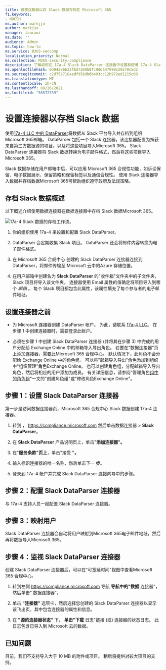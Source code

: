 ```yaml
---
title: 设置连接器以将 Slack 数据存档在 Microsoft 365
f1.keywords:
- NOCSH
ms.author: markjjo
author: markjjo
manager: laurawi
ms.date: ''
audience: Admin
ms.topic: how-to
ms.service: O365-seccomp
localization_priority: Normal
ms.collection: M365-security-compliance
description: 了解如何在 17a-4 Slack DataParser 连接器中设置和使用 17a-4 Slack DataParser 连接器，以在 Microsoft 365 中导入和存档 Slack Microsoft 365。
ms.openlocfilehash: 0d94a86b32fbd7269b8fc9d6a47990c29278c5d2
ms.sourcegitcommit: c2d752718aedf958db6b403cc12b972ed1215c00
ms.translationtype: MT
ms.contentlocale: zh-CN
ms.lasthandoff: 08/26/2021
ms.locfileid: "58572739"
---
```

# <a name="set-up-a-connector-to-archive-slack-data"></a>设置连接器以存档 Slack 数据

使用[17a-4 LLC 中的 DataParser](https://www.17a-4.com/slack-dataparser/)将数据从 Slack 平台导入并存档到组织Microsoft 365邮箱。 DataParser 包括一个 Slack 连接器，该连接器配置为捕获来自第三方数据源的项目，以及将这些项目导入Microsoft 365。 Slack DataParser 连接器将 Slack 数据转换为电子邮件格式，然后将这些项目导入 Microsoft 365。

Slack 数据存储在用户邮箱中后，可以应用 Microsoft 365 合规性功能，如诉讼保留、电子数据展示、保留策略和保留标签以及通信合规性。 使用 Slack 连接器导入数据并存档数据Microsoft 365可帮助组织遵守政府及法规策略。

## <a name="overview-of-archiving-slack-data"></a>存档 Slack 数据概述

以下概述介绍使用数据连接器在数据连接器中存档 Slack 数据Microsoft 365。

![17a-4 Slack 数据的存档工作流。](../media/SlackDataParserConnectorWorkflow.png)

1. 你的组织使用 17a-4 来设置和配置 Slack DataParser。

2. DataParser 会定期收集 Slack 项目。 DataParser 还会将邮件内容转换为电子邮件格式。

3. 在 Microsoft 365 合规中心 创建的 Slack DataParser 连接器连接到 DataParser，将邮件传输至 Microsoft 云中的Azure 存储位置。

4. 在用户邮箱中创建名为 **Slack DataParser** 的"收件箱"文件夹中的子文件夹，Slack 项目将导入该文件夹。 连接器使用 Email 属性的值确定将项目导入到哪个 *邮箱* 。 每个 Slack 项目都包含此属性，该属性填充了每个参与者的电子邮件地址。

## <a name="before-you-set-up-a-connector"></a>设置连接器之前

- 为 Microsoft 连接器创建 DataParser 帐户。 为此，请联系 [17a-4 LLC](https://www.17a-4.com/contact/)。 在步骤 1 中创建连接器时，需要登录此帐户。

- 必须在步骤 1 中创建 Slack DataParser 连接器 (并将其在步骤 3) 中完成的用户分配给 Exchange Online 中的邮箱导入导出角色。 若要在"数据连接器"页上添加连接器，需要此Microsoft 365 合规中心。 默认情况下，此角色不会分配给 Exchange Online 中的角色组。 可以将"邮箱导入导出"角色添加到组织中"组织管理"角色Exchange Online。 也可以创建角色组，分配邮箱导入导出角色，然后将相应的用户添加为成员。 有关详细信息，请参阅"管理角色[组中的角色组](/Exchange/permissions-exo/role-groups#create-role-groups)"[](/Exchange/permissions-exo/role-groups#modify-role-groups)一文的"创建角色组"或"修改角色Exchange Online"。

## <a name="step-1-set-up-a-slack-dataparser-connector"></a>步骤 1：设置 Slack DataParser 连接器

第一步是访问数据连接器页，Microsoft 365 合规中心 Slack 数据创建 17a-4 连接器。

1. 转到 ， <https://compliance.microsoft.com> 然后单击数据连接器  >  **Slack DataParser**。

2. 在 **Slack DataParser** 产品说明页上，单击"**添加连接器"。**

3. 在"**服务条款"页上**，单击"接受 **"。**

4. 输入标识连接器的唯一名称，然后单击下一 **步**。

5. 登录到 17a-4 帐户并完成 Slack DataParser 连接向导中的步骤。

## <a name="step-2-configure-the-slack-dataparser-connector"></a>步骤 2：配置 Slack DataParser 连接器

与 17a-4 支持人员一起配置 Slack DataParser 连接器。

## <a name="step-3-map-users"></a>步骤 3：映射用户

Slack DataParser 连接器会自动将用户映射到Microsoft 365电子邮件地址，然后再将数据导入Microsoft 365。

## <a name="step-4-monitor-the-slack-dataparser-connector"></a>步骤 4：监视 Slack DataParser 连接器

创建 Slack DataParser 连接器后，可以在"可宽延时间"视图中查看Microsoft 365 合规中心。

1. 转到左侧 <https://compliance.microsoft.com> 导航 **导航中的"数据** 连接器"，然后单击" 数据连接器"。

2. 单击 **"连接器"** 选项卡，然后选择您创建的 Slack DataParser 连接器以显示该飞出页，其中包含连接器的属性和信息。

3. 在 **"源的连接器状态"** 下， **单击"下载** 日志"链接 (或) 连接器的状态日志。 此日志包含已导入到 Microsoft 云的数据。

## <a name="known-issues"></a>已知问题

目前，我们不支持导入大于 10 MB 的附件或项目。 稍后将提供对较大项目的支持。
